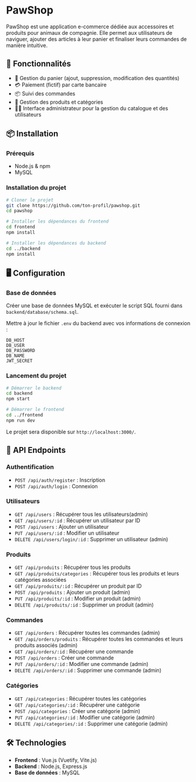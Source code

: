 # PawShop

PawShop est une application e-commerce dédiée aux accessoires et produits pour animaux de compagnie. Elle permet aux utilisateurs de naviguer, ajouter des articles à leur panier et finaliser leurs commandes de manière intuitive.

## 🚀 Fonctionnalités

- 🛒 Gestion du panier (ajout, suppression, modification des quantités)
- 💳 Paiement (fictif) par carte bancaire
- 📦 Suivi des commandes
- 📂 Gestion des produits et catégories
- 🧑‍💼 Interface administrateur pour la gestion du catalogue et des utilisateurs

## 📦 Installation

### Prérequis

- Node.js & npm
- MySQL

### Installation du projet

```sh
# Cloner le projet
git clone https://github.com/ton-profil/pawshop.git
cd pawshop

# Installer les dépendances du frontend
cd frontend
npm install

# Installer les dépendances du backend
cd ../backend
npm install
```

## 🖥️ Configuration

### Base de données

Créer une base de données MySQL et exécuter le script SQL fourni dans `backend/database/schema.sql`.

Mettre à jour le fichier `.env` du backend avec vos informations de connexion :

```env
DB_HOST
DB_USER
DB_PASSWORD
DB_NAME
JWT_SECRET
```

### Lancement du projet

```sh
# Démarrer le backend
cd backend
npm start

# Démarrer le frontend
cd ../frontend
npm run dev
```

Le projet sera disponible sur `http://localhost:3000/`.

## 📖 API Endpoints

### Authentification

- `POST /api/auth/register` : Inscription
- `POST /api/auth/login` : Connexion

### Utilisateurs

- `GET /api/users` : Récupérer tous les utilisateurs(admin)
- `GET /api/users/:id` : Récupérer un utilisateur par ID
- `POST /api/users` : Ajouter un utilisateur
- `PUT /api/users/:id` : Modifier un utilisateur
- `DELETE /api/users/login/:id` : Supprimer un utilisateur (admin)

### Produits

- `GET /api/produits` : Récupérer tous les produits
- `GET /api/produits/categories` : Récupérer tous les produits et leurs catégories associées
- `GET /api/produits/:id` : Récupérer un produit par ID
- `POST /api/produits` : Ajouter un produit (admin)
- `PUT /api/produits/:id` : Modifier un produit (admin)
- `DELETE /api/produits/:id` : Supprimer un produit (admin)

### Commandes

- `GET /api/orders` : Récupérer toutes les commandes (admin)
- `GET /api/orders/produits` : Récupérer toutes les commandes et leurs produits associés (admin)
- `GET /api/orders/:id` : Récupérer une commande
- `POST /api/orders` : Créer une commande
- `PUT /api/orders/:id` : Modifier une commande (admin)
- `DELETE /api/orders/:id` : Supprimer une commande (admin)

### Catégories

- `GET /api/categories` : Récupérer toutes les catégories
- `GET /api/categories/:id` : Récupérer une catégorie
- `POST /api/categories` : Créer une catégorie (admin)
- `PUT /api/categories/:id` : Modifier une catégorie (admin)
- `DELETE /api/categories/:id` : Supprimer une catégorie (admin)


## 🛠️ Technologies

- **Frontend** : Vue.js (Vuetify, Vite.js)
- **Backend** : Node.js, Express.js
- **Base de données** : MySQL
